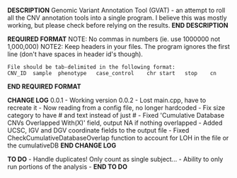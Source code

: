 ****DESCRIPTION****
Genomic Variant Annotation Tool (GVAT) - an attempt to roll all the CNV annotation tools into a single program. I believe this was mostly working, but please check before relying on the results.
****END DESCRIPTION****

****REQUIRED FORMAT****
	NOTE: No commas in numbers (ie. use 1000000 not 1,000,000)
	NOTE2: Keep headers in your files. The program ignores the first line (don't have spaces in header id's though).
	
	File should be tab-delimited in the following format:
	CNV_ID	sample	phenotype	case_control	chr	start	stop	cn
****END REQUIRED FORMAT****

****CHANGE LOG****
0.0.1 	- Working version
0.0.2	- Lost main.cpp, have to recreate it
		- Now reading from a config file, no longer hardcoded
		- Fix size category to have  # and text instead of just #
		- Fixed 'Cumulative Database CNVs Overlapped With(X)' field, output NA if nothing overlapped
		- Added UCSC, IGV and DGV coordinate fields to the output file
		- Fixed CheckCumulativeDatabaseOverlap function to account for LOH in the file or the cumulativeDB
****END CHANGE LOG****

****TO DO****
	- Handle duplicates! Only count as single subject...
	- Ability to only run portions of the analysis
	- 
****END TO DO****